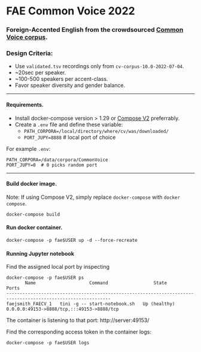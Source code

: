 # FAE Common Voice 2022   

### Foreign-Accented English from the crowdsourced [Common Voice corpus](https://commonvoice.mozilla.org/en).

### Design Criteria:

- Use `validated.tsv` recordings only from `cv-corpus-10.0-2022-07-04`.
- ~20sec per speaker.
- ~100-500 speakers per accent-class.
- Favor speaker diversity and gender balance.

---

#### Requirements.

- Install docker-compose version > 1.29 or [Compose V2](https://www.docker.com/blog/announcing-compose-v2-general-availability/) preferrably.
- Create a `.env` file and define these variable:
  - `PATH_CORPORA=/local/directory/where/cv/was/downloaded/`
  - `PORT_JUPY=8888` # local port of choice

For example `.env`:
```
PATH_CORPORA=/data/corpora/CommonVoice
PORT_JUPY=0  # 0 picks random port
```

---

#### Build docker image.

Note: If using Compose V2, simply replace `docker-compose` with `docker compose`.

```
docker-compose build
```

#### Run docker container.

```
docker-compose -p fae$USER up -d --force-recreate
```

#### Running Jupyter notebook

Find the assigned local port by inspecting

```
docker-compose -p fae$USER ps
       Name                    Command                 State                         Ports                   
-------------------------------------------------------------------------------------------------------------
faejsmith_FAECV_1   tini -g -- start-notebook.sh   Up (healthy)   0.0.0.0:49153->8888/tcp,:::49153->8888/tcp
```

The container is listening to that port: http://server:49153/

Find the corresponding access token in the container logs:

```
docker-compose -p fae$USER logs
```

